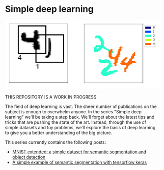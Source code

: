 # Simple deep learning

![png](./resources/featured_image.png)

THIS REPOSITORY IS A WORK IN PROGRESS

The field of deep learning is vast. The sheer number of publications on the subject is enough to overwhelm anyone. In the series "Simple deep learning" we'll be taking a step back. We'll forget about the latest tips and tricks that are pushing the state of the art. Instead, through the use of simple datasets and toy problems, we'll explore the basis of deep learning to give you a better understanding of the big picture.

This series currently contains the following posts:
- [MNIST extended: a simple dataset for semantic segmentation and object detection](./mnist_extended.ipynb)
- [A simple example of semantic segmentation with tensorflow keras](./semantic_segmentation.ipynb)



